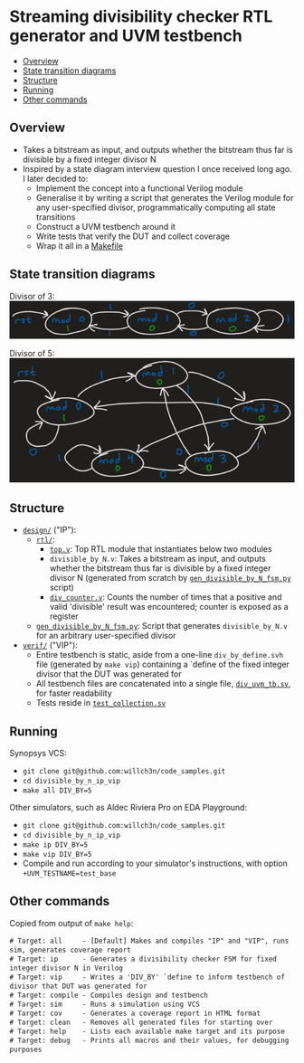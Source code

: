 # Streaming divisibility checker RTL generator and UVM testbench

* [Overview](#Overview)
* [State transition diagrams](#State-transition-diagrams)
* [Structure](#Structure)
* [Running](#Running)
* [Other commands](#Other-commands)

## Overview

* Takes a bitstream as input, and outputs whether the bitstream thus far is divisible by a fixed integer divisor N
* Inspired by a state diagram interview question I once received long ago.  I later decided to:
    * Implement the concept into a functional Verilog module
    * Generalise it by writing a script that generates the Verilog module for any user-specified divisor, programmatically computing all state transitions
    * Construct a UVM testbench around it
    * Write tests that verify the DUT and collect coverage
    * Wrap it all in a [Makefile](Makefile)

## State transition diagrams

Divisor of 3:<br/>
![Divisor of 3](images/div_by_3_state_transition_diagram.jpg)

Divisor of 5:<br/>
![Divisor of 5](images/div_by_5_state_transition_diagram.jpg)

## Structure

* [`design/`](design/) ("IP"):
    * [`rtl/`](design/rtl/):
        * [`top.v`](design/rtl/top.v): Top RTL module that instantiates below two modules
        * `divisible_by_N.v`: Takes a bitstream as input, and outputs whether the bitstream thus far is divisible by a fixed integer divisor N (generated from scratch by [`gen_divisible_by_N_fsm.py`](design/gen_divisible_by_N_fsm.py) script)
        * [`div_counter.v`](design/rtl/div_counter.v): Counts the number of times that a positive and valid 'divisible' result was encountered; counter is exposed as a register
    * [`gen_divisible_by_N_fsm.py`](design/gen_divisible_by_N_fsm.py): Script that generates `divisible_by_N.v` for an arbitrary user-specified divisor
* [`verif/`](verif/) ("VIP"):
    * Entire testbench is static, aside from a one-line `div_by_define.svh` file (generated by `make vip`) containing a `define of the fixed integer divisor that the DUT was generated for
    * All testbench files are concatenated into a single file, [`div_uvm_tb.sv`](verif/div_uvm_tb.sv), for faster readability
    * Tests reside in [`test_collection.sv`](verif/test_collection.sv)

## Running

Synopsys VCS:
* `git clone git@github.com:willch3n/code_samples.git`
* `cd divisible_by_n_ip_vip`
* `make all DIV_BY=5`

Other simulators, such as Aldec Riviera Pro on EDA Playground:
* `git clone git@github.com:willch3n/code_samples.git`
* `cd divisible_by_n_ip_vip`
* `make ip DIV_BY=5`
* `make vip DIV_BY=5`
* Compile and run according to your simulator's instructions, with option `+UVM_TESTNAME=test_base`

## Other commands

Copied from output of `make help`:
```
# Target: all     - [Default] Makes and compiles "IP" and "VIP", runs sim, generates coverage report
# Target: ip      - Generates a divisibility checker FSM for fixed integer divisor N in Verilog
# Target: vip     - Writes a 'DIV_BY' `define to inform testbench of divisor that DUT was generated for
# Target: compile - Compiles design and testbench
# Target: sim     - Runs a simulation using VCS
# Target: cov     - Generates a coverage report in HTML format
# Target: clean   - Removes all generated files for starting over
# Target: help    - Lists each available make target and its purpose
# Target: debug   - Prints all macros and their values, for debugging purposes
```

